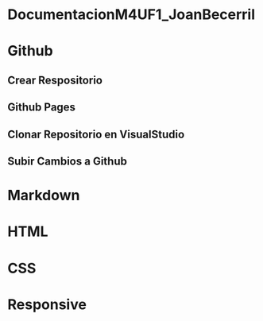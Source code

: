 # DocumentacionM4UF1_JoanBecerril

# Github
## Crear Respositorio

## Github Pages
## Clonar Repositorio en VisualStudio
## Subir Cambios a Github

# Markdown

# HTML

# CSS

# Responsive
